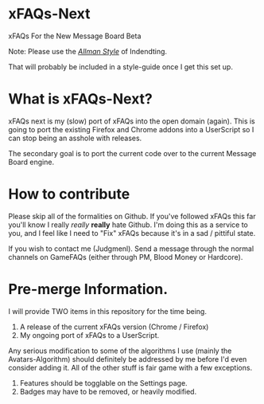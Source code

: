 # xFAQs-Next
xFAQs For the New Message Board Beta

Note: Please use the *[Allman Style](http://en.wikipedia.org/wiki/Indent_style#Allman_style)* of Indendting.

That will probably be included in a style-guide once I get this set up.

# What is xFAQs-Next?

xFAQs next is my (slow) port of xFAQs into the open domain (again). This is going to port the existing Firefox and Chrome addons into a UserScript so I can stop being an asshole with releases.

The secondary goal is to port the current code over to the current Message Board engine.

# How to contribute

Please skip all of the formalities on Github. If you've followed xFAQs this far you'll know I really *really* **really** hate Github. I'm doing this as a service to you, and I feel like I need to "Fix" xFAQs because it's in a sad / pittiful state.

If you wish to contact me (Judgmenl). Send a message through the normal channels on GameFAQs (either through PM, Blood Money or Hardcore).

# Pre-merge Information.

I will provide TWO items in this repository for the time being.

1. A release of the current xFAQs version (Chrome / Firefox)
2. My ongoing port of xFAQs to a UserScript.

Any serious modification to some of the algorithms I use (mainly the Avatars-Algorithm) should definitely be addressed by me before I'd even consider adding it. All of the other stuff is fair game with a few exceptions.

1. Features should be togglable on the Settings page.
2. Badges may have to be removed, or heavily modified.
